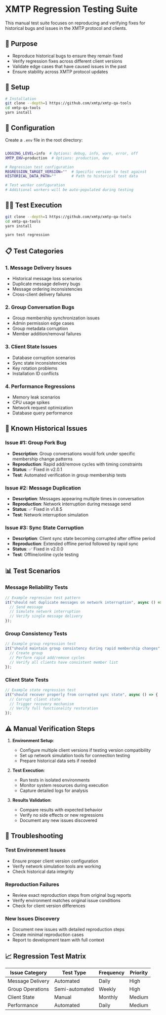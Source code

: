 # XMTP Regression Testing Suite

This manual test suite focuses on reproducing and verifying fixes for historical bugs and issues in the XMTP protocol and clients.

## 🎯 Purpose

- Reproduce historical bugs to ensure they remain fixed
- Verify regression fixes across different client versions
- Validate edge cases that have caused issues in the past
- Ensure stability across XMTP protocol updates

## 🚀 Setup

```bash
# Installation
git clone --depth=1 https://github.com/xmtp/xmtp-qa-tools
cd xmtp-qa-tools
yarn install
```

## 🔧 Configuration

Create a `.env` file in the root directory:

```bash

LOGGING_LEVEL=info  # Options: debug, info, warn, error, off
XMTP_ENV=production  # Options: production, dev

# Regression test configuration
REGRESSION_TARGET_VERSION=""  # Specific version to test against
HISTORICAL_DATA_PATH=""       # Path to historical test data

# Test worker configuration
# Additional workers will be auto-populated during testing
```

## 🏃‍♂️ Test Execution

```bash
git clone --depth=1 https://github.com/xmtp/xmtp-qa-tools
cd xmtp-qa-tools
yarn install

yarn test regression
```

## 📋 Test Categories

### 1. Message Delivery Issues

- Historical message loss scenarios
- Duplicate message delivery bugs
- Message ordering inconsistencies
- Cross-client delivery failures

### 2. Group Conversation Bugs

- Group membership synchronization issues
- Admin permission edge cases
- Group metadata corruption
- Member addition/removal failures

### 3. Client State Issues

- Database corruption scenarios
- Sync state inconsistencies
- Key rotation problems
- Installation ID conflicts

### 4. Performance Regressions

- Memory leak scenarios
- CPU usage spikes
- Network request optimization
- Database query performance

## 🐛 Known Historical Issues

### Issue #1: Group Fork Bug

- **Description**: Group conversations would fork under specific membership change patterns
- **Reproduction**: Rapid add/remove cycles with timing constraints
- **Status**: ✅ Fixed in v2.0.1
- **Test**: Automated verification in group membership tests

### Issue #2: Message Duplication

- **Description**: Messages appearing multiple times in conversation
- **Reproduction**: Network interruption during message send
- **Status**: ✅ Fixed in v1.8.5
- **Test**: Network interruption simulation

### Issue #3: Sync State Corruption

- **Description**: Client sync state becoming corrupted after offline period
- **Reproduction**: Extended offline period followed by rapid sync
- **Status**: ✅ Fixed in v2.0.0
- **Test**: Offline/online cycle testing

## 📊 Test Scenarios

### Message Reliability Tests

```typescript
// Example regression test pattern
it("should not duplicate messages on network interruption", async () => {
  // Send message
  // Simulate network interruption
  // Verify single message delivery
});
```

### Group Consistency Tests

```typescript
// Example group regression test
it("should maintain group consistency during rapid membership changes", async () => {
  // Create group
  // Perform rapid add/remove cycles
  // Verify all clients have consistent member list
});
```

### Client State Tests

```typescript
// Example state regression test
it("should recover properly from corrupted sync state", async () => {
  // Corrupt client state
  // Trigger recovery mechanism
  // Verify full functionality restoration
});
```

## ⚠️ Manual Verification Steps

1. **Environment Setup**:

   - Configure multiple client versions if testing version compatibility
   - Set up network simulation tools for connection testing
   - Prepare historical data sets if needed

2. **Test Execution**:

   - Run tests in isolated environments
   - Monitor system resources during execution
   - Capture detailed logs for analysis

3. **Results Validation**:
   - Compare results with expected behavior
   - Verify no side effects or new regressions
   - Document any new issues discovered

## 🔧 Troubleshooting

### Test Environment Issues

- Ensure proper client version configuration
- Verify network simulation tools are working
- Check historical data integrity

### Reproduction Failures

- Review exact reproduction steps from original bug reports
- Verify environment matches original issue conditions
- Check for client version differences

### New Issues Discovery

- Document new issues with detailed reproduction steps
- Create minimal reproduction cases
- Report to development team with full context

## 📈 Regression Test Matrix

| Issue Category   | Test Type      | Frequency | Priority |
| ---------------- | -------------- | --------- | -------- |
| Message Delivery | Automated      | Daily     | High     |
| Group Operations | Semi-automated | Weekly    | High     |
| Client State     | Manual         | Monthly   | Medium   |
| Performance      | Automated      | Daily     | Medium   |
